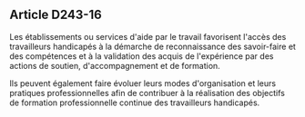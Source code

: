 ## Article D243-16

Les établissements ou services d'aide par le travail favorisent l'accès des travailleurs handicapés à la
démarche de reconnaissance des savoir-faire et des compétences et à la validation des acquis de l'expérience
par des actions de soutien, d'accompagnement et de formation.

Ils peuvent également faire évoluer leurs modes d'organisation et leurs pratiques professionnelles afin de
contribuer à la réalisation des objectifs de formation professionnelle continue des travailleurs handicapés.

